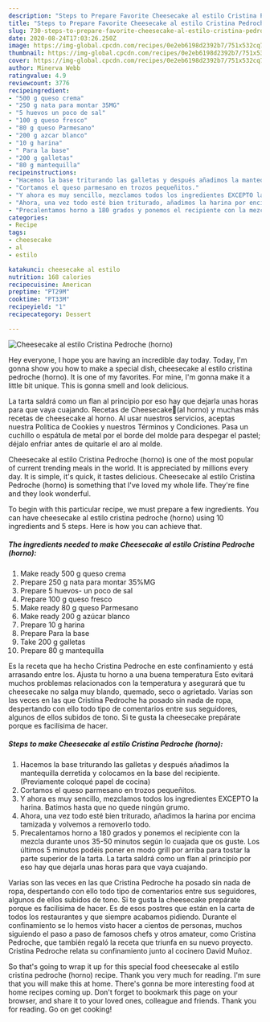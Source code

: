 ```yaml
---
description: "Steps to Prepare Favorite Cheesecake al estilo Cristina Pedroche (horno)"
title: "Steps to Prepare Favorite Cheesecake al estilo Cristina Pedroche (horno)"
slug: 730-steps-to-prepare-favorite-cheesecake-al-estilo-cristina-pedroche-horno
date: 2020-08-24T17:03:26.250Z
image: https://img-global.cpcdn.com/recipes/0e2eb6198d2392b7/751x532cq70/cheesecake-al-estilo-cristina-pedroche-horno-foto-principal.jpg
thumbnail: https://img-global.cpcdn.com/recipes/0e2eb6198d2392b7/751x532cq70/cheesecake-al-estilo-cristina-pedroche-horno-foto-principal.jpg
cover: https://img-global.cpcdn.com/recipes/0e2eb6198d2392b7/751x532cq70/cheesecake-al-estilo-cristina-pedroche-horno-foto-principal.jpg
author: Minerva Webb
ratingvalue: 4.9
reviewcount: 3776
recipeingredient:
- "500 g queso crema"
- "250 g nata para montar 35MG"
- "5 huevos un poco de sal"
- "100 g queso fresco"
- "80 g queso Parmesano"
- "200 g azcar blanco"
- "10 g harina"
- " Para la base"
- "200 g galletas"
- "80 g mantequilla"
recipeinstructions:
- "Hacemos la base triturando las galletas y después añadimos la mantequilla derretida y colocamos en la base del recipiente. (Previamente coloqué papel de cocina)"
- "Cortamos el queso parmesano en trozos pequeñitos."
- "Y ahora es muy sencillo, mezclamos todos los ingredientes EXCEPTO la harina. Batimos hasta que no quede ningún grumo."
- "Ahora, una vez todo esté bien triturado, añadimos la harina por encima tamizada y volvemos a removerlo todo."
- "Precalentamos horno a 180 grados y ponemos el recipiente con la mezcla durante unos 35-50 minutos según lo cuajada que os guste. Los últimos 5 minutos podéis poner en modo grill por arriba para tostar la parte superior de la tarta. La tarta saldrá como un flan al principio por eso hay que dejarla unas horas para que vaya cuajando."
categories:
- Recipe
tags:
- cheesecake
- al
- estilo

katakunci: cheesecake al estilo 
nutrition: 168 calories
recipecuisine: American
preptime: "PT29M"
cooktime: "PT33M"
recipeyield: "1"
recipecategory: Dessert

---
```



![Cheesecake al estilo Cristina Pedroche (horno)](https://img-global.cpcdn.com/recipes/0e2eb6198d2392b7/751x532cq70/cheesecake-al-estilo-cristina-pedroche-horno-foto-principal.jpg)

Hey everyone, I hope you are having an incredible day today. Today, I'm gonna show you how to make a special dish, cheesecake al estilo cristina pedroche (horno). It is one of my favorites. For mine, I'm gonna make it a little bit unique. This is gonna smell and look delicious.

La tarta saldrá como un flan al principio por eso hay que dejarla unas horas para que vaya cuajando. Recetas de Cheesecake🍓(al horno) y muchas más recetas de cheesecake al horno. Al usar nuestros servicios, aceptas nuestra Política de Cookies y nuestros Términos y Condiciones. Pasa un cuchillo o espátula de metal por el borde del molde para despegar el pastel; déjalo enfriar antes de quitarle el aro al molde.

Cheesecake al estilo Cristina Pedroche (horno) is one of the most popular of current trending meals in the world. It is appreciated by millions every day. It is simple, it's quick, it tastes delicious. Cheesecake al estilo Cristina Pedroche (horno) is something that I've loved my whole life. They're fine and they look wonderful.


To begin with this particular recipe, we must prepare a few ingredients. You can have cheesecake al estilo cristina pedroche (horno) using 10 ingredients and 5 steps. Here is how you can achieve that.

<!--inarticleads1-->

##### The ingredients needed to make Cheesecake al estilo Cristina Pedroche (horno):

1. Make ready 500 g queso crema
1. Prepare 250 g nata para montar 35%MG
1. Prepare 5 huevos- un poco de sal
1. Prepare 100 g queso fresco
1. Make ready 80 g queso Parmesano
1. Make ready 200 g azúcar blanco
1. Prepare 10 g harina
1. Prepare  Para la base
1. Take 200 g galletas
1. Prepare 80 g mantequilla


Es la receta que ha hecho Cristina Pedroche en este confinamiento y está arrasando entre los. Ajusta tu horno a una buena temperatura Esto evitará muchos problemas relacionados con la temperatura y asegurará que tu cheesecake no salga muy blando, quemado, seco o agrietado. Varias son las veces en las que Cristina Pedroche ha posado sin nada de ropa, despertando con ello todo tipo de comentarios entre sus seguidores, algunos de ellos subidos de tono. Si te gusta la cheesecake prepárate porque es facilísima de hacer. 

<!--inarticleads2-->

##### Steps to make Cheesecake al estilo Cristina Pedroche (horno):

1. Hacemos la base triturando las galletas y después añadimos la mantequilla derretida y colocamos en la base del recipiente. (Previamente coloqué papel de cocina)
1. Cortamos el queso parmesano en trozos pequeñitos.
1. Y ahora es muy sencillo, mezclamos todos los ingredientes EXCEPTO la harina. Batimos hasta que no quede ningún grumo.
1. Ahora, una vez todo esté bien triturado, añadimos la harina por encima tamizada y volvemos a removerlo todo.
1. Precalentamos horno a 180 grados y ponemos el recipiente con la mezcla durante unos 35-50 minutos según lo cuajada que os guste. Los últimos 5 minutos podéis poner en modo grill por arriba para tostar la parte superior de la tarta. La tarta saldrá como un flan al principio por eso hay que dejarla unas horas para que vaya cuajando.


Varias son las veces en las que Cristina Pedroche ha posado sin nada de ropa, despertando con ello todo tipo de comentarios entre sus seguidores, algunos de ellos subidos de tono. Si te gusta la cheesecake prepárate porque es facilísima de hacer. Es de esos postres que están en la carta de todos los restaurantes y que siempre acabamos pidiendo. Durante el confinamiento se lo hemos visto hacer a cientos de personas, muchos siguiendo el paso a paso de famosos chefs y otros amateur, como Cristina Pedroche, que también regaló la receta que triunfa en su nuevo proyecto. Cristina Pedroche relata su confinamiento junto al cocinero David Muñoz. 

So that's going to wrap it up for this special food cheesecake al estilo cristina pedroche (horno) recipe. Thank you very much for reading. I'm sure that you will make this at home. There's gonna be more interesting food at home recipes coming up. Don't forget to bookmark this page on your browser, and share it to your loved ones, colleague and friends. Thank you for reading. Go on get cooking!
